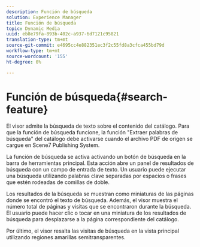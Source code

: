 ```yaml
---
description: Función de búsqueda
solution: Experience Manager
title: Función de búsqueda
topic: Dynamic Media
uuid: eb8e79fa-893b-402c-a937-6d7121c95821
translation-type: tm+mt
source-git-commit: e4695cc4e882351ec3f2c55fd8a3cfca455bd79d
workflow-type: tm+mt
source-wordcount: '155'
ht-degree: 0%

---
```



# Función de búsqueda{#search-feature}

El visor admite la búsqueda de texto sobre el contenido del catálogo. Para que la función de búsqueda funcione, la función &quot;Extraer palabras de búsqueda&quot; del catálogo debe activarse cuando el archivo PDF de origen se cargue en Scene7 Publishing System.

La función de búsqueda se activa activando un botón de búsqueda en la barra de herramientas principal. Esta acción abre un panel de resultados de búsqueda con un campo de entrada de texto. Un usuario puede ejecutar una búsqueda utilizando palabras clave separadas por espacios o frases que estén rodeadas de comillas de doble.

Los resultados de la búsqueda se muestran como miniaturas de las páginas donde se encontró el texto de búsqueda. Además, el visor muestra el número total de páginas y visitas que se encontraron durante la búsqueda. El usuario puede hacer clic o tocar en una miniatura de los resultados de búsqueda para desplazarse a la página correspondiente del catálogo.

Por último, el visor resalta las visitas de búsqueda en la vista principal utilizando regiones amarillas semitransparentes.
